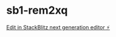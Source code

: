 # sb1-rem2xq

[Edit in StackBlitz next generation editor ⚡️](https://stackblitz.com/~/github.com/ItsukiKanda/sb1-rem2xq)